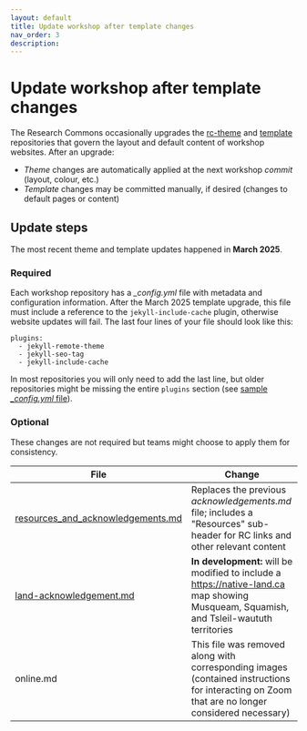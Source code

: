 ```yaml
---
layout: default
title: Update workshop after template changes
nav_order: 3
description:
---
```

# Update workshop after template changes
The Research Commons occasionally upgrades the [rc-theme](https://github.com/ubc-library-rc/rc-theme/) and [template](https://github.com/ubc-library-rc/template/) repositories that govern the layout and default content of workshop websites. After an upgrade:

- _Theme_ changes are automatically applied at the next workshop _commit_ (layout, colour, etc.)
- _Template_ changes may be committed manually, if desired (changes to default pages or content)

## Update steps
The most recent theme and template updates happened in __March 2025__.

### Required
Each workshop repository has a *_config.yml* file with metadata and configuration information. After the March 2025 template upgrade, this file must include a reference to the `jekyll-include-cache` plugin, otherwise website updates will fail. The last four lines of your file should look like this:

```
plugins:
  - jekyll-remote-theme
  - jekyll-seo-tag
  - jekyll-include-cache
```

In most repositories you will only need to add the last line, but older repositories might be missing the entire `plugins` section (see [sample *_config.yml* file](https://github.com/ubc-library-rc/template/blob/main/_config.yml)).

### Optional
These changes are not required but teams might choose to apply them for consistency. 

| File | Change |
| --- | --- |
| [resources_and_acknowledgements.md](https://github.com/ubc-library-rc/template/blob/main/resources_and_acknowledgements.md) | Replaces the previous _acknowledgements.md_ file; includes a "Resources" sub-header for RC links and other relevant content  |
| [land-acknowledgement.md](https://github.com/ubc-library-rc/template/blob/main/land-acknowledgement.md) | __In development:__ will be modified to include a <https://native-land.ca> map showing Musqueam, Squamish, and Tsleil-waututh territories |
| online.md | This file was removed along with corresponding images (contained instructions for interacting on Zoom that are no longer considered necessary) |
